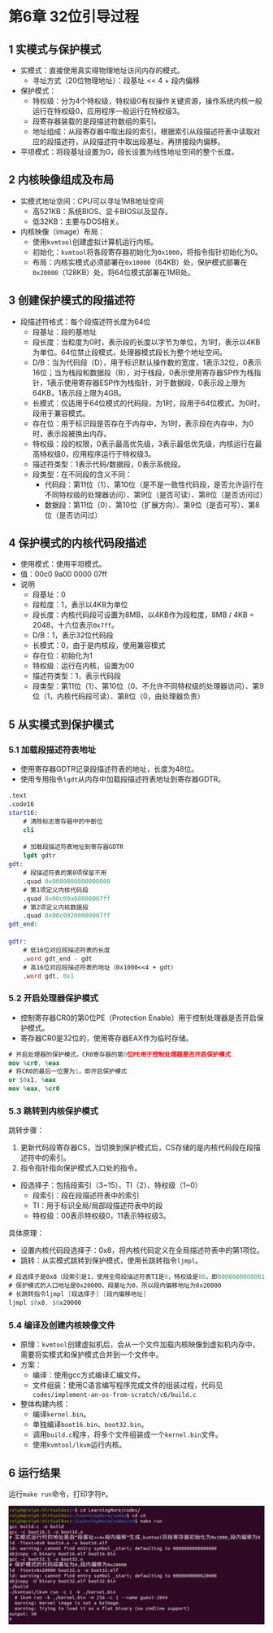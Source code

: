 # 第6章 32位引导过程

## 1 实模式与保护模式

- 实模式：直接使用真实得物理地址访问内存的模式。
  - 寻址方式（20位物理地址）：段基址 << 4 + 段内偏移
- 保护模式：
  - 特权级：分为4个特权级，特权级0有权操作关键资源，操作系统内核一般运行在特权级0，应用程序一般运行在特权级3。
  - 段寄存器装载的是段描述符数组的索引。
  - 地址组成：从段寄存器中取出段的索引，根据索引从段描述符表中读取对应的段描述符，从段描述符中取出段基址，再拼接段内偏移。
- 平坦模式：将段基址设置为0，段长设置为线性地址空间的整个长度。

## 2 内核映像组成及布局

- 实模式地址空间：CPU可以寻址1MB地址空间
  - 高521KB：系统BIOS、显卡BIOS以及显存。
  - 低32KB：主要与DOS相关。
- 内核映像（image）布局：
  - 使用`kvmtool`创建虚拟计算机运行内核。
  - 初始化：`kvmtool`将各段寄存器初始化为`0x1000`，将指令指针初始化为0。
  - 布局：内核实模式必须部署在`0x10000`（64KB）处，保护模式部署在`0x20000`（128KB）处，将64位模式部署在1MB处。

## 3 创建保护模式的段描述符

- 段描述符格式：每个段描述符长度为64位
  - 段基址：段的基地址
  - 段长度：当粒度为0时，表示段的长度以字节为单位，为1时，表示以4KB为单位。64位禁止段模式，处理器模式段长为整个地址空间。
  - D/B：当为代码段（D），用于标识默认操作数的宽度，1表示32位，0表示16位；当为栈段和数据段（B），对于栈段，0表示使用寄存器SP作为栈指针，1表示使用寄存器ESP作为栈指针，对于数据段，0表示段上限为64KB，1表示段上限为4GB。
  - 长模式：仅适用于64位模式的代码段，为1时，段用于64位模式，为0时，段用于兼容模式。
  - 存在位：用于标识段是否存在于内存中，为1时，表示段在内存中，为0时，表示段被换出内存。
  - 特权级：段的权限，0表示最高优先级，3表示最低优先级，内核运行在最高特权级0，应用程序运行于特权级3。
  - 描述符类型：1表示代码/数据段，0表示系统段。
  - 段类型：在不同段的含义不同：
    - 代码段：第11位（1）、第10位（是不是一致性代码段，是否允许运行在不同特权级的处理器访问）、第9位（是否可读）、第8位（是否访问过）
    - 数据段：第11位（0）、第10位（扩展方向）、第9位（是否可写）、第8位（是否访问过）

## 4 保护模式的内核代码段描述

- 使用模式：使用平坦模式。
- 值：00c0 9a00 0000 07ff
- 说明
  - 段基址：0
  - 段粒度：1，表示以4KB为单位
  - 段长度：内核代码段可设置为8MB，以4KB作为段粒度，8MB / 4KB = 2048，十六位表示`0x7ff`。
  - D/B：1，表示32位代码段
  - 长模式：0，由于是内核段，使用兼容模式
  - 存在位：初始化为1
  - 特权级：运行在内核，设置为00
  - 描述符类型：1，表示代码段
  - 段类型：第11位（1）、第10位（0、不允许不同特权级的处理器访问）、第9位（1，内核代码段可读）、第8位（0，由处理器负责）

## 5 从实模式到保护模式

### 5.1 加载段描述符表地址

- 使用寄存器GDTR记录段描述符表的地址，长度为48位。
- 使用专用指令`lgdt`从内存中加载段描述符表地址到寄存器GDTR。

```nasm
.text
.code16
start16:
    # 清除标志寄存器中的中断位
    cli

    # 加载段描述符表地址到寄存器GDTR
    lgdt gdtr
gdt:
    # 段描述符表的第0项保留不用
    .quad 0x0000000000000000
    # 第1项定义内核代码段
    .quad 0x00c09a00000007ff
    # 第2项定义内核数据段
    .quad 0x00c09200000007ff
gdt_end:

gdtr:
    # 低16位对应段描述符表的长度
    .word gdt_end - gdt
    # 高16位对应段描述符表的地址（0x1000<<4 + gdt）
    .word gdt, 0x1
```

### 5.2 开启处理器保护模式

- 控制寄存器CR0的第0位PE（Protection Enable）用于控制处理器是否开启保护模式。
- 寄存器CR0是32位的，使用寄存器EAX作为临时存储。

```nasm
# 开启处理器的保护模式，CR0寄存器的第0位PE用于控制处理器是否开启保护模式
mov %cr0, %eax
# 将CR0的最后一位置为1，即开启保护模式
or $0x1, %eax
mov %eax, %cr0
```

### 5.3 跳转到内核保护模式

跳转步骤：
1. 更新代码段寄存器CS，当切换到保护模式后，CS存储的是内核代码段在段描述符中的索引。
2. 指令指针指向保护模式入口处的指令。

- 段选择子：包括段索引（3~15）、TI（2）、特权级（1~0）
  - 段索引：段在段描述符表中的索引
  - TI：用于标识全局/局部段描述符表中的段
  - 特权级：00表示特权级0，11表示特权级3。

具体原理：
- 设置内核代码段选择子：0x8，将内核代码定义在全局描述符表中的第1项位。
- 跳转：从实模式跳转到保护模式，使用长跳转指令`ljmpl`。

```nasm
# 段选择子是0x8（段索引是1，使用全局段描述符表TI是0，特权级是00，即0000000000001000）
# 保护模式的入口地址是0x20000，段基址为0，所以段内偏移地址为0x20000
# 长跳转指令ljmpl [段选择子] [段内偏移地址]
ljmpl $0x8, $0x20000
```

### 5.4 编译及创建内核映像文件

- 原理：`kvmtool`创建虚拟机后，会从一个文件加载内核映像到虚拟机内存中，需要将实模式和保护模式合并到一个文件中。
- 方案：
  - 编译：使用gcc方式编译汇编文件。
  - 文件组装：使用C语言编写程序完成文件的组装过程，代码见`codes/implement-an-os-from-scratch/c6/build.c`
- 整体构建内核：
  - 编译`kernel.bin`。
  - 单独编译`boot16.bin`、`boot32.bin`。
  - 调用`build.c`程序，将多个文件组装成一个`kernel.bin`文件。
  - 使用`kvmtool/lkvm`运行内核。

## 6 运行结果

运行`make run`命令，打印字符`P`。

![第6章运行结果](images/ch06.png)